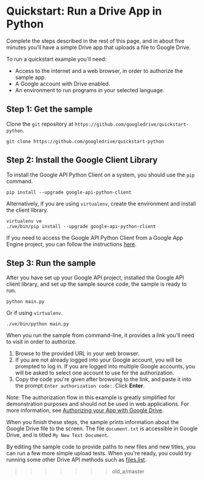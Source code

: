 # Quickstart: Run a Drive App in Python

Complete the steps described in the rest of this page, and in about five minutes
you'll have a simple Drive app that uploads a file to Google Drive.

To run a quickstart example you'll need:

* Access to the internet and a web browser, in order to authorize the sample app.
* A Google account with Drive enabled.
* An environment to run programs in your selected language.

Step 1: Get the sample
--

Clone the `git` repository at `https://github.com/googledrive/quickstart-python`.

    git clone https://github.com/googledrive/quickstart-python

Step 2: Install the Google Client Library
--

To install the Google API Python Client on a system, you should use the `pip` command.

    pip install --upgrade google-api-python-client

Alternatively, if you are using `virtualenv`, create the environment and install the client library.

    virtualenv ve
    ./ve/bin/pip install --upgrade google-api-python-client

If you need to access the Google API Python Client from a Google App Engine
project, you can follow the instructions
[here](https://developers.google.com/api-client-library/python/platforms/google_app_engine).


Step 3: Run the sample
--

After you have set up your Google API project, installed the Google API client
library, and set up the sample source code, the sample is ready to run.

    python main.py

Or if using `virtualenv`.

    ./ve/bin/python main.py

When you run the sample from command-line, it provides a link you'll need to
visit in order to authorize.

1. Browse to the provided URL in your web browser.
2. If you are not already logged into your Google account, you will be prompted
   to log in.  If you are logged into multiple Google accounts, you will be
   asked to select one account to use for the authorization.
3. Copy the code you're given after browsing to the link, and paste it into the
   prompt `Enter authorization code:`.  Click **Enter**.

Note: The authorization flow in this example is greatly simplified for
demonstration purposes and should not be used in web applications. For more
information, see [Authorizing your App with Google Drive](http://developers.google.com/drive/about-auth).

When you finish these steps,
the sample prints information about the Google Drive file to the screen.
The file `document.txt` is accessible in Google Drive, and is titled `My
New Text Document`.

By editing the sample code to provide paths to new files and new titles,
you can run a few more simple upload tests. When you're ready, you
could try running some other Drive API methods such as
[files.list](http://developers.google.com/drive/v2/reference/files/list).
>>>>>>> old_a/master
